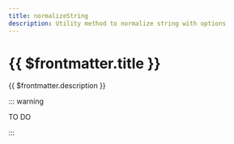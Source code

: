 ```yaml
---
title: normalizeString
description: Utility method to normalize string with options
---
```


# {{ $frontmatter.title }}

{{ $frontmatter.description }}

::: warning

TO DO

:::
